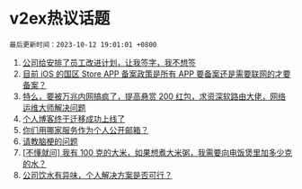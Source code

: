 # v2ex热议话题

`最后更新时间：2023-10-12 19:01:01 +0800`

1. [公司给安排了员工改进计划，让我签字，我不想签](https://www.v2ex.com/t/981210)
1. [目前 iOS 的国区 Store APP 备案政策是所有 APP 要备案还是需要联网的才要备案？](https://www.v2ex.com/t/981180)
1. [特么，要被万兆内网搞疯了，提高悬赏 200 红包，求资深软路由大佬，网络运维大师解决问题](https://www.v2ex.com/t/981144)
1. [个人博客终于迁移成功上线了](https://www.v2ex.com/t/981227)
1. [你们用哪家服务作为个人公开邮箱？](https://www.v2ex.com/t/981256)
1. [请教脑梗的问题](https://www.v2ex.com/t/981198)
1. [[不懂就问] 我有 100 克的大米，如果想煮大米粥，我需要向电饭煲里加多少克的水？](https://www.v2ex.com/t/981333)
1. [公司饮水有异味，个人解决方案是否可行？](https://www.v2ex.com/t/981173)

